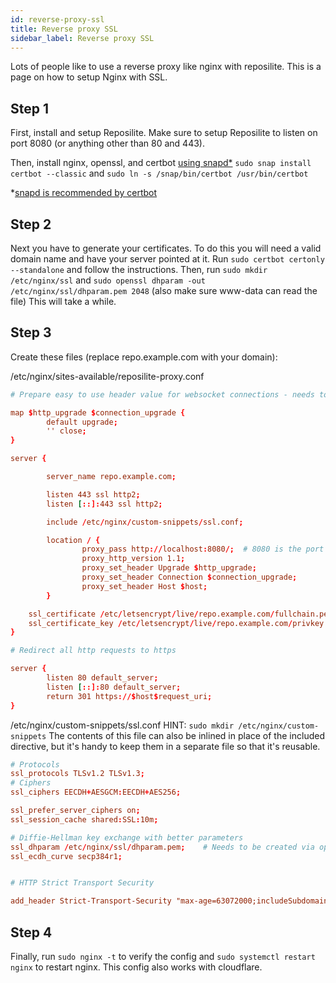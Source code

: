 ```yaml
---
id: reverse-proxy-ssl
title: Reverse proxy SSL
sidebar_label: Reverse proxy SSL
---
```


Lots of people like to use a reverse proxy like nginx with reposilite. This is a page on
how to setup Nginx with SSL.

## Step 1
First, install and setup Reposilite. Make sure to setup Reposilite to listen on port 8080 (or anything other than 80 and 443).

Then, install nginx, openssl, and certbot [using snapd*](https://snapcraft.io/docs/installing-snapd/) `sudo snap install certbot --classic` and `sudo ln -s /snap/bin/certbot /usr/bin/certbot`

*[snapd is recommended by certbot](https://certbot.eff.org/instructions?ws=other&os=ubuntufocal)

## Step 2
Next you have to generate your certificates. To do this you will need a valid domain name and have your server pointed at it. 
Run `sudo certbot certonly --standalone` and follow the instructions.
Then, run `sudo mkdir /etc/nginx/ssl` and `sudo openssl dhparam -out /etc/nginx/ssl/dhparam.pem 2048` (also make sure www-data can read the file) This will take a while.

## Step 3
Create these files (replace repo.example.com with your domain):

/etc/nginx/sites-available/reposilite-proxy.conf
```conf
# Prepare easy to use header value for websocket connections - needs to be outside server block

map $http_upgrade $connection_upgrade {
        default upgrade;
        '' close;
}

server {

        server_name repo.example.com;

        listen 443 ssl http2;
        listen [::]:443 ssl http2;

        include /etc/nginx/custom-snippets/ssl.conf;

        location / {
                proxy_pass http://localhost:8080/;  # 8080 is the port reposilite is running on (change this to your port)
                proxy_http_version 1.1;
                proxy_set_header Upgrade $http_upgrade;
                proxy_set_header Connection $connection_upgrade;
                proxy_set_header Host $host;
        }

    ssl_certificate /etc/letsencrypt/live/repo.example.com/fullchain.pem; # managed by Certbot
    ssl_certificate_key /etc/letsencrypt/live/repo.example.com/privkey.pem; # managed by Certbot
}

# Redirect all http requests to https

server {
        listen 80 default_server;
        listen [::]:80 default_server;
        return 301 https://$host$request_uri;
}
```

/etc/nginx/custom-snippets/ssl.conf
HINT: `sudo mkdir /etc/nginx/custom-snippets` The contents of this file can also be inlined in place of the included directive, but it's handy to keep them in a separate file so that it's reusable. 
```conf
# Protocols
ssl_protocols TLSv1.2 TLSv1.3;
# Ciphers
ssl_ciphers EECDH+AESGCM:EECDH+AES256;

ssl_prefer_server_ciphers on;
ssl_session_cache shared:SSL:10m;

# Diffie-Hellman key exchange with better parameters
ssl_dhparam /etc/nginx/ssl/dhparam.pem;    # Needs to be created via openssl dhparam -out /etc/nginx/ssl/dhparam.pem 2048 
ssl_ecdh_curve secp384r1;


# HTTP Strict Transport Security

add_header Strict-Transport-Security "max-age=63072000;includeSubdomains;";
```

## Step 4
Finally, run `sudo nginx -t` to verify the config and `sudo systemctl restart nginx` to restart nginx.
This config also works with cloudflare.